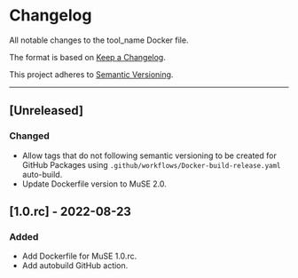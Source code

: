 # Changelog
All notable changes to the tool_name Docker file.

The format is based on [Keep a Changelog](https://keepachangelog.com/en/1.0.0/).

This project adheres to [Semantic Versioning](https://semver.org/spec/v2.0.0.html).

---

## [Unreleased]
### Changed
- Allow tags that do not following semantic versioning to be created for GitHub Packages using `.github/workflows/Docker-build-release.yaml` auto-build.
- Update Dockerfile version to MuSE 2.0.

## [1.0.rc] - 2022-08-23
### Added
- Add Dockerfile for MuSE 1.0.rc.
- Add autobuild GitHub action.
